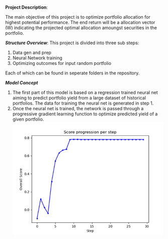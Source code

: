 **Project Description**:

The main objective of this project is to optimize portfolio allocation for highest potential performance. The end return will be a allocation vector (W) indicating the projected optimal allocation amoungst securities in the portfolio.

***Structure Overview***:
This project is divided into three sub steps:
1) Data gen and prep
2) Neural Network training
3) Optimizing outcomes for input random portfolio

Each of which can be found in seperate folders in the repository.

***Model Concept***
1) The first part of this model is based on a regression trained neural net aiming to predict portfolio yield from a large dataset of historical portfolios. The data for training the neural net is generated in step 1.
2) Once the neural net is trained, the network is passed through a progressive gradient learning function to optimize predicted yield of a given portfolio. 
![alt text](<TrProg.png>)


